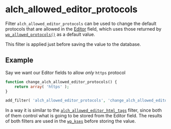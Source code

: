 # alch_allowed_editor_protocols

Filter `alch_allowed_editor_protocols` can be used to change the default protocols that are allowed in the [Editor](/fields/editor.md) field, which uses those returned by [`wp_allowed_protocols()`](https://developer.wordpress.org/reference/functions/wp_allowed_protocols/) as a default value.

This filter is applied just before saving the value to the database.

## Example

Say we want our Editor fields to allow _only_ `https` protocol

```php
function change_alch_allowed_editor_protocols() {
    return array( 'https' );
}

add_filter( 'alch_allowed_editor_protocols', 'change_alch_allowed_editor_protocols' );
```

In a way it is similar to the [`alch_allowed_editor_html_tags`](alch_allowed_editor_html_tags.md) filter, since both of them control what is going to be stored from the Editor field. The results of both filters are used in the [`wp_kses`](https://developer.wordpress.org/reference/functions/wp_kses/) before storing the value.
